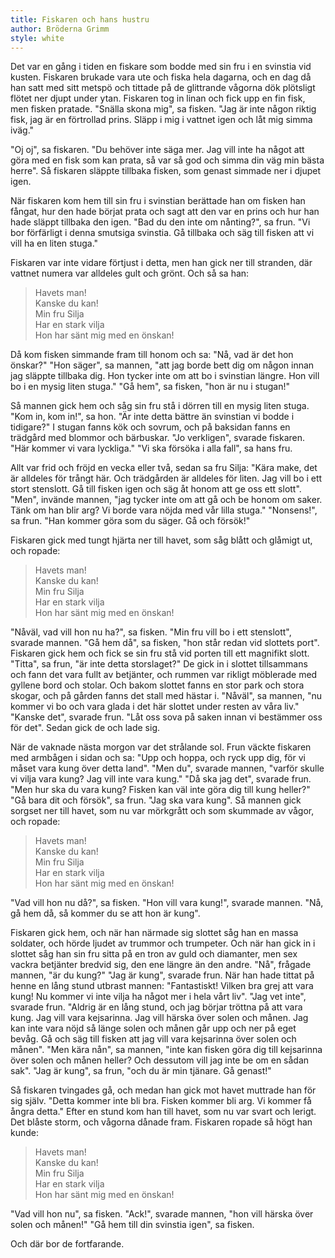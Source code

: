 ```yaml
---
title: Fiskaren och hans hustru
author: Bröderna Grimm
style: white
---
```


Det var en gång i tiden en fiskare som bodde med sin fru i en svinstia vid kusten. Fiskaren brukade vara ute och fiska hela dagarna, och en dag då han satt med sitt metspö och tittade på de glittrande vågorna dök plötsligt flötet ner djupt under ytan. Fiskaren tog in linan och fick upp en fin fisk, men fisken pratade. "Snälla skona mig", sa fisken. "Jag är inte någon riktig fisk, jag är en förtrollad prins. Släpp i mig i vattnet igen och låt mig simma iväg."

"Oj oj", sa fiskaren. "Du behöver inte säga mer. Jag vill inte ha något att göra med en fisk som kan prata, så var så god och simma din väg min bästa herre". Så fiskaren släppte tillbaka fisken, som genast simmade ner i djupet igen.

När fiskaren kom hem till sin fru i svinstian berättade han om fisken han fångat, hur den hade börjat prata och sagt att den var en prins och hur han hade släppt tillbaka den igen. "Bad du den inte om nånting?", sa frun. "Vi bor förfärligt i denna smutsiga svinstia. Gå tillbaka och säg till fisken att vi vill ha en liten stuga."

Fiskaren var inte vidare förtjust i detta, men han gick ner till stranden, där vattnet numera var alldeles gult och grönt. Och så sa han:

> Havets man!  
  Kanske du kan!  
  Min fru Silja  
  Har en stark vilja  
  Hon har sänt mig med en önskan!

Då kom fisken simmande fram till honom och sa: "Nå, vad är det hon önskar?" "Hon säger", sa mannen, "att jag borde bett dig om någon innan jag släppte tillbaka dig. Hon tycker inte om att bo i svinstian längre. Hon vill bo i en mysig liten stuga." "Gå hem", sa fisken, "hon är nu i stugan!"

Så mannen gick hem och såg sin fru stå i dörren till en mysig liten stuga. "Kom in, kom in!", sa hon. "Är inte detta bättre än svinstian vi bodde i tidigare?" I stugan fanns kök och sovrum, och på baksidan fanns en trädgård med blommor och bärbuskar. "Jo verkligen", svarade fiskaren. "Här kommer vi vara lyckliga." "Vi ska försöka i alla fall", sa hans fru.

Allt var frid och fröjd en vecka eller två, sedan sa fru Silja: "Kära make, det är alldeles för trångt här. Och trädgården är alldeles för liten. Jag vill bo i ett stort stenslott. Gå till fisken igen och säg åt honom att ge oss ett slott". "Men", invände mannen, "jag tycker inte om att gå och be honom om saker. Tänk om han blir arg? Vi borde vara nöjda med vår lilla stuga." "Nonsens!", sa frun. "Han kommer göra som du säger. Gå och försök!"

Fiskaren gick med tungt hjärta ner till havet, som såg blått och glåmigt ut, och ropade:

> Havets man!  
  Kanske du kan!  
  Min fru Silja  
  Har en stark vilja  
  Hon har sänt mig med en önskan!

"Nåväl, vad vill hon nu ha?", sa fisken. "Min fru vill bo i ett stenslott", svarade mannen. "Gå hem då", sa fisken, "hon står redan vid slottets port". Fiskaren gick hem och fick se sin fru stå vid porten till ett magnifikt slott. "Titta", sa frun, "är inte detta storslaget?" De gick in i slottet tillsammans och fann det vara fullt av betjänter, och rummen var rikligt möblerade med gyllene bord och stolar. Och bakom slottet fanns en stor park och stora skogar, och på gården fanns det stall med hästar i. "Nåväl", sa mannen, "nu kommer vi bo och vara glada i det här slottet under resten av våra liv." "Kanske det", svarade frun. "Låt oss sova på saken innan vi bestämmer oss för det". Sedan gick de och lade sig.

När de vaknade nästa morgon var det strålande sol. Frun väckte fiskaren med armbågen i sidan och sa: "Upp och hoppa, och ryck upp dig, för vi måset vara kung över detta land". "Men du", svarade mannen, "varför skulle vi vilja vara kung? Jag vill inte vara kung." "Då ska jag det", svarade frun. "Men hur ska du vara kung? Fisken kan väl inte göra dig till kung heller?" "Gå bara dit och försök", sa frun. "Jag ska vara kung". Så mannen gick sorgset ner till havet, som nu var mörkgrått och som skummade av vågor, och ropade:

> Havets man!  
  Kanske du kan!  
  Min fru Silja  
  Har en stark vilja  
  Hon har sänt mig med en önskan!

"Vad vill hon nu då?", sa fisken. "Hon vill vara kung!", svarade mannen. "Nå, gå hem då, så kommer du se att hon är kung".

Fiskaren gick hem, och när han närmade sig slottet såg han en massa soldater, och hörde ljudet av trummor och trumpeter. Och när han gick in i slottet såg han sin fru sitta på en tron av guld och diamanter, men sex vackra betjänter bredvid sig, den ene längre än den andre. "Nå", frågade mannen, "är du kung?" "Jag är kung", svarade frun. När han hade tittat på henne en lång stund utbrast mannen: "Fantastiskt! Vilken bra grej att vara kung! Nu kommer vi inte vilja ha något mer i hela vårt liv". "Jag vet inte", svarade frun. "Aldrig är en lång stund, och jag börjar tröttna på att vara kung. Jag vill vara kejsarinna. Jag vill härska över solen och månen. Jag kan inte vara nöjd så länge solen och månen går upp och ner på eget bevåg. Gå och säg till fisken att jag vill vara kejsarinna över solen och månen". "Men kära nån", sa mannen, "inte kan fisken göra dig till kejsarinna över solen och månen heller? Och dessutom vill jag inte be om en sådan sak". "Jag är kung", sa frun, "och du är min tjänare. Gå genast!"

Så fiskaren tvingades gå, och medan han gick mot havet muttrade han för sig själv. "Detta kommer inte bli bra. Fisken kommer bli arg. Vi kommer få ångra detta." Efter en stund kom han till havet, som nu var svart och lerigt. Det blåste storm, och vågorna dånade fram. Fiskaren ropade så högt han kunde:

> Havets man!  
  Kanske du kan!  
  Min fru Silja  
  Har en stark vilja  
  Hon har sänt mig med en önskan!

"Vad vill hon nu", sa fisken. "Ack!", svarade mannen, "hon vill härska över solen och månen!" "Gå hem till din svinstia igen", sa fisken.

Och där bor de fortfarande.
